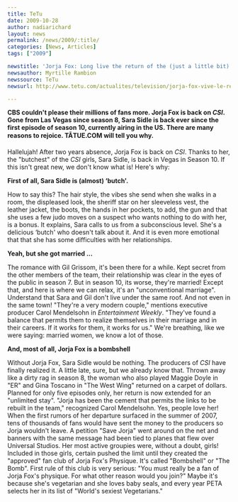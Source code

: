 ```yaml
---
title: TeTu
date: 2009-10-28
author: nadiarichard
layout: news
permalink: /news/2009/:title/
categories: [News, Articles]
tags: ["2009"]

newstitle: 'Jorja Fox: Long live the return of the (just a little bit) "butch" CSI'
newsauthor: Myrtille Rambion  
newssource: TeTu
newsurl: http://www.tetu.com/actualites/television/jorja-fox-vive-le-retour-dune-experte-un-peu-butch-15756  

---
```


**CBS couldn't please their millions of fans more. Jorja Fox is back on *CSI*. Gone from Las Vegas since season 8, Sara Sidle is back ever since the first episode of season 10, currently airing in the US. There are many reasons to rejoice. TÃTUE.COM will tell you why.**

Hallelujah! After two years absence, Jorja Fox is back on *CSI*. Thanks to her, the "butchest" of the *CSI* girls, Sara Sidle, is back in Vegas in Season 10. If this isn't great new, we don't know what is! Here's why:

**First of all, Sara Sidle is (almost) &#8216;butch'.**

How to say this? The hair style, the vibes she send when she walks in a room, the displeased look, the sheriff star on her sleeveless vest, the leather jacket, the boots, the hands in her pockets, to add, the gun and that she uses a few judo moves on a suspect who wants nothing to do with her, is a bonus. It explains, Sara calls to us from a subconscious level. She's a delicious &#8216;butch' who doesn't talk about it. And it is even more emotional that that she has some difficulties with her relationships.

**Yeah, but she got married ...**

The romance with Gil Grissom, it's been there for a while. Kept secret from the other members of the team, their relationship was clear in the eyes of the public in season 7. But in season 10, its worse, they're married! Except that, and here is where we can relax, it's an "unconventional marriage". Understand that Sara and Gil don't live under the same roof. And not even in the same town! "They're a very modern couple," mentions executive producer Carol Mendelsohn in *Entertainment Weekly*. "They've found a balance that permits them to realize themselves in their marriage and in their careers. If it works for them, it works for us." We're breathing, like we were saying: married women, we know a lot of those.

**And, most of all, Jorja Fox is a bombshell**

Without Jorja Fox, Sara Sidle would be nothing. The producers of *CSI* have finally realized it. A little late, sure, but we already know that. Thrown away like a dirty rag in season 8, the woman who also played Maggie Doyle in "ER" and Gina Toscano in "The West Wing" returned on a carpet of dollars. Planned for only five episodes only, her return is now extended for an "unlimited stay". "Jorja has been the cement that permits the links to be rebuilt in the team," recognized Carol Mendelsohn. Yes, people love her! When the first rumors of her departure surfaced in the summer of 2007, tens of thousands of fans would have sent the money to the producers so Jorja wouldn't leave. A petition "Save Jorja" went around on the net and banners with the same message had been tied to planes that flew over Universal Studios. Her most active groupies were, without a doubt, girls! Included in those girls, certain pushed the limit until they created the "approved" fan club of Jorja Fox's Physique. It's called "Bombshell" or "The Bomb". First rule of this club is very serious: "You must really be a fan of Jorja Fox's physique. For what other reason would you join?" Maybe it's because she's vegetarian and she loves baby seals, and every year PETA selects her in its list of "World's sexiest Vegetarians."

